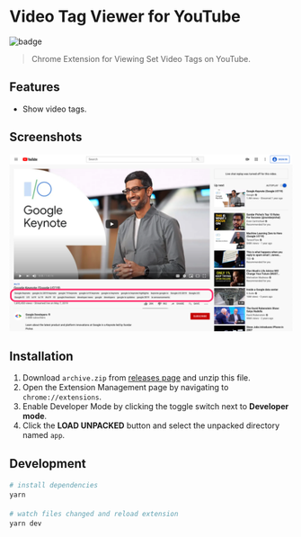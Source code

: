 # Video Tag Viewer for YouTube

![badge](https://github.com/fiahfy/youtube-video-tag-viewer/workflows/Web%20Extension%20CI/badge.svg)

> Chrome Extension for Viewing Set Video Tags on YouTube.

## Features

- Show video tags.

## Screenshots

![screenshot](.github/img/screenshot.png)

## Installation

1. Download `archive.zip` from [releases page](https://github.com/fiahfy/youtube-video-tag-viewer/releases) and unzip this file.
2. Open the Extension Management page by navigating to `chrome://extensions`.
3. Enable Developer Mode by clicking the toggle switch next to **Developer mode**.
4. Click the **LOAD UNPACKED** button and select the unpacked directory named `app`.

## Development

```bash
# install dependencies
yarn

# watch files changed and reload extension
yarn dev
```
